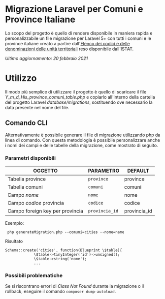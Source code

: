 # Migrazione Laravel per Comuni e Province Italiane

Lo scopo del progetto è quello di rendere disponibile in maniera rapida e personalizzabile un file migrazione per Laravel 5+ con tutti i comuni e le province italiane creato a partire dall'[Elenco dei codici e delle denominazioni delle unità territoriali](https://www.istat.it/it/archivio/6789#Elencodeicodiciedelledenominazionidelleunitterritoriali-0) reso disponibile dall'ISTAT.

*Ultimo aggiornamento: 20 febbraio 2021*
# Utilizzo

Il modo più semplice di utilizzare il progetto è quello di scaricare il file *Y_m_d_His_province_comuni_table.php* e copiarlo all'interno della cartella del progetto Laravel *database/migrations*, sostituendo ove necessario la data presente nel nome del file.

## Comando CLI
Alternativamente è possibile generare il file di migrazione utilizzando php da linea di comando. 
Con questa metodologia è possibile personalizzare anche i nomi dei campi e delle tabelle della migrazione, come mostrato di seguito.

### Parametri disponibili

|OGGETTO            |PARAMETRO                      |DEFAULT                      |
|----------------|-------------------------------|-------------------------------|
|Tabella province|`province`|province
|Tabella comuni|`comuni`|comuni
|Campo _nome_|`nome`|nome
|Campo _codice_ provincia|`codice`|codice
|Campo foreign key per provincia |`provincia_id`|provincia_id

Esempio:

     php generateMigration.php --comuni=cities --nome=name

Risultato

    Schema::create('cities', function(Blueprint \$table){
    			 \$table->tinyInteger('id')->unsigned();
    	 		 \$table->string('nome');
				 ...


### Possibili problematiche

Se si riscontrano errori di _Class Not Found_ durante la migrazione o il rollback, eseguire il comando `composer dump-autoload`.